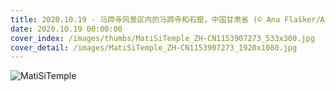 ```yaml
---
title: 2020.10.19 - 马蹄寺风景区内的马蹄寺和石窟，中国甘肃省 (© Ana Flašker/Alamy)
date: 2020.10.19 00:00:00
cover_index: /images/thumbs/MatiSiTemple_ZH-CN1153907273_533x300.jpg
cover_detail: /images/MatiSiTemple_ZH-CN1153907273_1920x1080.jpg
---
```


![MatiSiTemple](/images/MatiSiTemple_ZH-CN1153907273_1920x1080.jpg)
